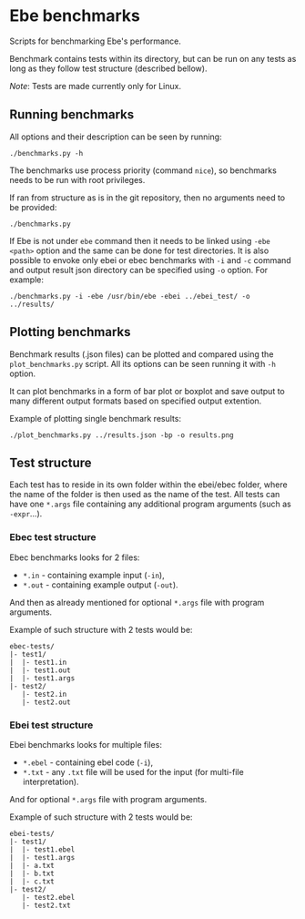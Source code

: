 # Ebe benchmarks

Scripts for benchmarking Ebe's performance.

Benchmark contains tests within its directory, but can be run on any tests as long as they follow test structure (described bellow).

_Note_: Tests are made currently only for Linux.

## Running benchmarks

All options and their description can be seen by running:
```
./benchmarks.py -h
```

The benchmarks use process priority (command `nice`), so benchmarks needs to be run with root privileges.  

If ran from structure as is in the git repository, then no arguments need to be provided:
```
./benchmarks.py
```

If Ebe is not under `ebe` command then it needs to be linked using `-ebe <path>` option and the same can be done for test directories. It is also possible to envoke only ebei or ebec benchmarks with `-i` and `-c` command and output result json directory can be specified using `-o` option. For example:
```
./benchmarks.py -i -ebe /usr/bin/ebe -ebei ../ebei_test/ -o ../results/
```

## Plotting benchmarks

Benchmark results (.json files) can be plotted and compared using the `plot_benchmarks.py` script. All its options can be seen running it with `-h` option.

It can plot benchmarks in a form of bar plot or boxplot and save output to many different output formats based on specified output extention. 

Example of plotting single benchmark results:
```
./plot_benchmarks.py ../results.json -bp -o results.png
```

## Test structure

Each test has to reside in its own folder within the ebei/ebec folder, where the name of the folder is then used as the name of the test. All tests can have one `*.args` file containing any additional program arguments (such as `-expr`...).

### Ebec test structure

Ebec benchmarks looks for 2 files:
* `*.in` - containing example input (`-in`),
* `*.out` - containing example output (`-out`).  

And then as already mentioned for optional `*.args` file with program arguments.

Example of such structure with 2 tests would be:
```
ebec-tests/
|- test1/
|  |- test1.in
|  |- test1.out
|  |- test1.args
|- test2/
   |- test2.in
   |- test2.out
```

### Ebei test structure

Ebei benchmarks looks for multiple files:
* `*.ebel` - containing ebel code (`-i`),
* `*.txt` - any `.txt` file will be used for the input (for multi-file interpretation).  

And for optional `*.args` file with program arguments.

Example of such structure with 2 tests would be:
```
ebei-tests/
|- test1/
|  |- test1.ebel
|  |- test1.args
|  |- a.txt
|  |- b.txt
|  |- c.txt
|- test2/
   |- test2.ebel
   |- test2.txt
```
